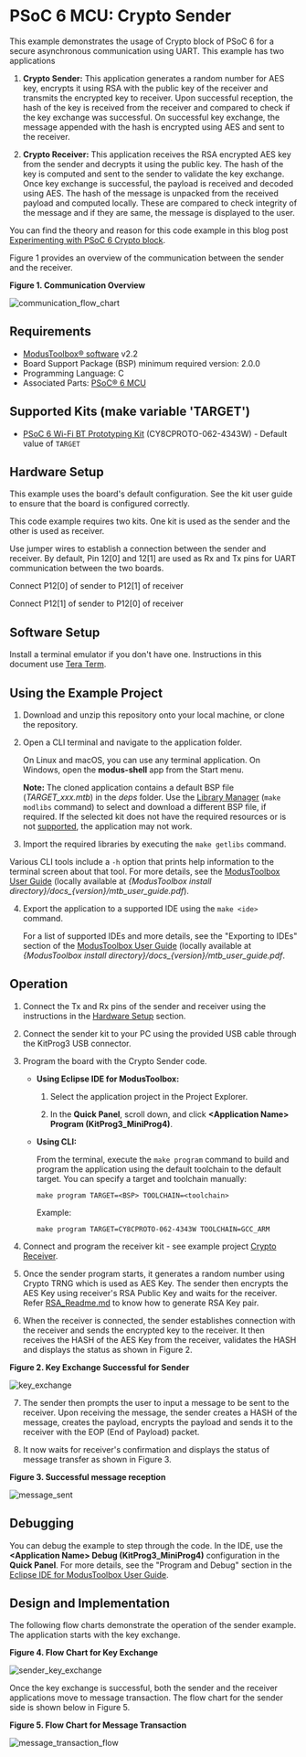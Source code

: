 # PSoC 6 MCU: Crypto Sender

This example demonstrates the usage of Crypto block of PSoC 6 for a secure asynchronous communication using UART. This example has two applications

1. **Crypto Sender:** This application generates a random number for AES key, encrypts it using RSA with the public key of the receiver and transmits the encrypted key to receiver. Upon successful reception, the hash of the key is received from the receiver and compared to check if the key exchange was successful. On successful key exchange, the message appended with the hash is encrypted using AES and sent to the receiver. 

2. **Crypto Receiver:** This application receives the RSA encrypted AES key from the sender and decrypts it using the public key. The hash of the key is computed and sent to the sender to validate the key exchange. Once key exchange is successful, the payload is received and decoded using AES. The hash of the message is unpacked from the received payload and computed locally. These are compared to check integrity of the message and if they are same, the message is displayed to the user. 

You can find the theory and reason for this code example in this blog post [Experimenting with PSoC 6 Crypto block](https://community.cypress.com/community/topics/cypress-community-blogs/modustoolbox-blog/blog/2020/12/14/experimenting-with-psoc-6-crypto-block).

Figure 1 provides an overview of the communication between the sender and the receiver.

 **Figure 1. Communication Overview**

 ![communication_flow_chart](images/communication_flow_chart.png)

## Requirements

- [ModusToolbox® software](https://www.cypress.com/products/modustoolbox-software-environment) v2.2  
- Board Support Package (BSP) minimum required version: 2.0.0  
- Programming Language: C  
- Associated Parts: [PSoC® 6 MCU](http://www.cypress.com/PSoC6)

## Supported Kits (make variable 'TARGET')

- [PSoC 6 Wi-Fi BT Prototyping Kit](https://www.cypress.com/CY8CPROTO-062-4343W) (CY8CPROTO-062-4343W) - Default value of `TARGET`

## Hardware Setup

This example uses the board's default configuration. See the kit user guide to ensure that the board is configured correctly.

This code example requires two kits. One kit is used as the sender and the other is used as receiver. 

Use jumper wires to establish a connection between the sender and receiver. By default, Pin 12[0] and 12[1] are used as Rx and Tx pins for UART communication between the two boards. 

Connect P12[0] of sender to P12[1] of receiver

Connect P12[1] of sender to P12[0] of receiver

## Software Setup

Install a terminal emulator if you don't have one. Instructions in this document use [Tera Term](https://ttssh2.osdn.jp/index.html.en).

## Using the Example Project

1. Download and unzip this repository onto your local machine, or clone the repository.

2. Open a CLI terminal and navigate to the application folder.

   On Linux and macOS, you can use any terminal application. On Windows, open the **modus-shell** app from the Start menu.

   **Note:** The cloned application contains a default BSP file (*TARGET_xxx.mtb*) in the *deps* folder. Use the [Library Manager](https://www.cypress.com/ModusToolboxLibraryManager) (`make modlibs` command) to select and download a different BSP file, if required. If the selected kit does not have the required resources or is not [supported](#supported-kits-make-variable-target), the application may not work. 

3. Import the required libraries by executing the `make getlibs` command.

Various CLI tools include a `-h` option that prints help information to the terminal screen about that tool. For more details, see the [ModusToolbox User Guide](https://www.cypress.com/ModusToolboxUserGuide) (locally available at *{ModusToolbox install directory}/docs_{version}/mtb_user_guide.pdf*).

4. Export the application to a supported IDE using the `make <ide>` command. 

    For a list of supported IDEs and more details, see the "Exporting to IDEs" section of the [ModusToolbox User Guide](https://www.cypress.com/ModusToolboxUserGuide) (locally available at *{ModusToolbox install directory}/docs_{version}/mtb_user_guide.pdf*.

## Operation

1. Connect the Tx and Rx pins of the sender and receiver using the instructions in the [Hardware Setup](#hardware-setup) section.

2. Connect the sender kit to your PC using the provided USB cable through the KitProg3 USB connector.

3. Program the board with the Crypto Sender code.

   - **Using Eclipse IDE for ModusToolbox:**

      1. Select the application project in the Project Explorer.

      2. In the **Quick Panel**, scroll down, and click **\<Application Name> Program (KitProg3_MiniProg4)**.

   - **Using CLI:**

     From the terminal, execute the `make program` command to build and program the application using the default toolchain to the default target. You can specify a target and toolchain manually:
      ```
      make program TARGET=<BSP> TOOLCHAIN=<toolchain>
      ```

      Example:
      ```
      make program TARGET=CY8CPROTO-062-4343W TOOLCHAIN=GCC_ARM
      ```

4. Connect and program the receiver kit - see example project [Crypto Receiver](../mtb-example-psoc6-crypto-receiver/Readme.md).

5. Once the sender program starts, it generates a random number using Crypto TRNG which is used as AES Key. The sender then encrypts the AES Key using receiver's RSA Public Key and waits for the receiver. Refer [RSA_Readme.md](RSA/RSA_Readme.md) to know how to generate RSA Key pair.

6. When the receiver is connected, the sender establishes connection with the receiver and sends the encrypted key to the receiver. It then receives the HASH of the AES Key from the receiver, validates the HASH and displays the status as shown in Figure 2. 

**Figure 2. Key Exchange Successful for Sender**

![key_exchange](images/key_exchange.png)

7. The sender then prompts the user to input a message to be sent to the receiver. Upon receiving the message, the sender creates a HASH of the message, creates the payload, encrypts the payload and sends it to the receiver with the EOP (End of Payload) packet. 

8. It now waits for receiver's confirmation and displays the status of message transfer as shown in Figure 3. 

**Figure 3. Successful message reception**

![message_sent](images/message_sent.png)

## Debugging

You can debug the example to step through the code. In the IDE, use the **\<Application Name> Debug (KitProg3_MiniProg4)** configuration in the **Quick Panel**. For more details, see the "Program and Debug" section in the [Eclipse IDE for ModusToolbox User Guide](https://www.cypress.com/MTBEclipseIDEUserGuide).

## Design and Implementation

The following flow charts demonstrate the operation of the sender example. The application starts with the key exchange. 

**Figure 4. Flow Chart for Key Exchange**

 ![sender_key_exchange](images/sender_key_exchange.png)

 Once the key exchange is successful, both the sender and the receiver applications move to message transaction. The flow chart for the sender side is shown below in Figure 5. 

 **Figure 5. Flow Chart for Message Transaction**

 ![message_transaction_flow](images/message_transaction_flow.png)